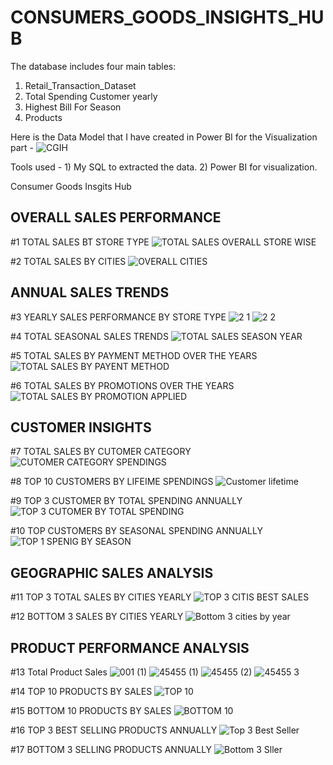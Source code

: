 # CONSUMERS_GOODS_INSIGHTS_HUB

The database includes four main tables:
1. Retail_Transaction_Dataset
2. Total Spending Customer yearly
3. Highest Bill For Season
4. Products 

Here is the Data Model that I have created in Power BI for the Visualization part -
![CGIH](https://github.com/SubratKhare1/CONSUMERS_GOODS_INSIGHTS_HUB/assets/167521755/fc9f605d-78d9-4ef6-a37f-c31cbc247cba)

Tools used - 1) My SQL to extracted the data.
             2) Power BI for visualization.


Consumer Goods Insgits Hub

## OVERALL SALES PERFORMANCE 
 
#1 TOTAL SALES BT STORE TYPE
![TOTAL SALES OVERALL STORE WISE](https://github.com/SubratKhare1/CONSUMERS_GOODS_INSIGHTS_HUB/assets/167521755/b836a6cc-c687-4018-9e04-eabab02cec2c)



#2 TOTAL SALES BY CITIES
![OVERALL CITIES](https://github.com/SubratKhare1/CONSUMERS_GOODS_INSIGHTS_HUB/assets/167521755/0faa7e5e-63ed-4904-bb6e-d72279227ec4)



## ANNUAL SALES TRENDS

#3 YEARLY SALES PERFORMANCE BY STORE TYPE
![2 1](https://github.com/SubratKhare1/CONSUMERS_GOODS_INSIGHTS_HUB/assets/167521755/c799b3ae-8707-48c2-93fc-c03fb52e981a)
![2 2](https://github.com/SubratKhare1/CONSUMERS_GOODS_INSIGHTS_HUB/assets/167521755/4ca16fd8-08fe-4a6a-ba0e-ae0ff269ab34)



#4 TOTAL SEASONAL SALES TRENDS
![TOTAL SALES SEASON YEAR](https://github.com/SubratKhare1/CONSUMERS_GOODS_INSIGHTS_HUB/assets/167521755/ac9dd5b4-31e9-414a-a6e8-c6b22b691f69)




#5 TOTAL SALES BY PAYMENT METHOD OVER THE YEARS
![TOTAL SALES BY PAYENT METHOD](https://github.com/SubratKhare1/CONSUMERS_GOODS_INSIGHTS_HUB/assets/167521755/880e81a5-fd3e-48f0-8bdd-e85ceb811dfd)




#6 TOTAL SALES BY PROMOTIONS OVER THE YEARS
![TOTAL SALES BY PROMOTION APPLIED](https://github.com/SubratKhare1/CONSUMERS_GOODS_INSIGHTS_HUB/assets/167521755/718c33c1-0aba-4968-a5e9-d062ef5d2e4a)




## CUSTOMER INSIGHTS

#7 TOTAL SALES BY CUTOMER CATEGORY
![CUTOMER CATEGORY SPENDINGS](https://github.com/SubratKhare1/CONSUMERS_GOODS_INSIGHTS_HUB/assets/167521755/78ace884-1a0c-45bd-91cd-8bd2a28f07e4)




#8 TOP 10 CUSTOMERS BY LIFEIME SPENDINGS
![Customer lifetime](https://github.com/SubratKhare1/CONSUMERS_GOODS_INSIGHTS_HUB/assets/167521755/61c2ace7-0495-41e1-bbaf-24a2dc4a220b)




#9 TOP 3 CUSTOMER BY TOTAL SPENDING ANNUALLY
![TOP 3 CUTOMER BY TOTAL SPENDING](https://github.com/SubratKhare1/CONSUMERS_GOODS_INSIGHTS_HUB/assets/167521755/733719c4-7773-4a60-beff-4a3d07d2b912)




#10 TOP CUSTOMERS BY SEASONAL SPENDING ANNUALLY
![TOP 1 SPENIG BY SEASON](https://github.com/SubratKhare1/CONSUMERS_GOODS_INSIGHTS_HUB/assets/167521755/c1e198c8-eb2c-426b-aec5-c7bcdce39a60)




## GEOGRAPHIC SALES ANALYSIS

#11 TOP 3 TOTAL SALES BY CITIES YEARLY
![TOP 3 CITIS BEST SALES](https://github.com/SubratKhare1/CONSUMERS_GOODS_INSIGHTS_HUB/assets/167521755/4cc1ffde-4472-4978-b742-9819c68c2c4d)




#12 BOTTOM 3 SALES BY CITIES YEARLY
![Bottom 3 cities by year](https://github.com/SubratKhare1/CONSUMERS_GOODS_INSIGHTS_HUB/assets/167521755/413f42ce-92ce-42fd-bee9-693dce3f76a0)




## PRODUCT PERFORMANCE ANALYSIS

#13 Total Product Sales
![001 (1)](https://github.com/SubratKhare1/CONSUMERS_GOODS_INSIGHTS_HUB/assets/167521755/3d5d438f-73bd-4a2e-b1b4-b01da93ce20c)
![45455 (1)](https://github.com/SubratKhare1/CONSUMERS_GOODS_INSIGHTS_HUB/assets/167521755/4bd0a916-a974-49e0-8d29-fd93334420f3)
![45455 (2)](https://github.com/SubratKhare1/CONSUMERS_GOODS_INSIGHTS_HUB/assets/167521755/8721081a-a3f8-400b-b9d1-d3fa6949635a)
![45455 3](https://github.com/SubratKhare1/CONSUMERS_GOODS_INSIGHTS_HUB/assets/167521755/214f81e8-a7f9-4cd8-966a-ac0ab27b5565)




#14 TOP 10 PRODUCTS BY SALES
![TOP 10](https://github.com/SubratKhare1/CONSUMERS_GOODS_INSIGHTS_HUB/assets/167521755/55985dd7-95c1-462a-8bf3-256fc7a07614)




#15 BOTTOM 10 PRODUCTS BY SALES
![BOTTOM 10](https://github.com/SubratKhare1/CONSUMERS_GOODS_INSIGHTS_HUB/assets/167521755/1011d1f6-2d0b-4a7d-9082-81190b1a7771)



#16 TOP 3 BEST SELLING PRODUCTS ANNUALLY
![Top 3 Best Seller](https://github.com/SubratKhare1/CONSUMERS_GOODS_INSIGHTS_HUB/assets/167521755/f854959d-f11b-4102-b99a-3fbcfe77d585)




#17 BOTTOM 3 SELLING PRODUCTS ANNUALLY
![Bottom 3 Sller](https://github.com/SubratKhare1/CONSUMERS_GOODS_INSIGHTS_HUB/assets/167521755/92a29047-9503-4298-a7a1-917d249ca6da)


